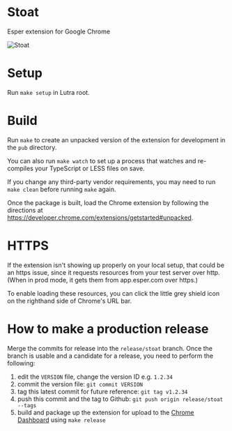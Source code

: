 Stoat
=====

Esper extension for Google Chrome

![Stoat](https://c1.staticflickr.com/5/4102/4787565311_e08c73a690_z.jpg)

Setup
=====

Run `make setup` in Lutra root.

Build
=====

Run `make` to create an unpacked version of the extension for development
in the `pub` directory.

You can also run `make watch` to set up a process that watches and re-
compiles your TypeScript or LESS files on save.

If you change any third-party vendor requirements, you may need to run
`make clean` before running `make` again.

Once the package is built, load the Chrome extension by following the
directions at https://developer.chrome.com/extensions/getstarted#unpacked.

HTTPS
=====

If the extension isn't showing up properly on your local setup, that
could be an https issue, since it requests resources from your test
server over http. (When in prod mode, it gets them from app.esper.com
over https.)

To enable loading these resources, you can click the little grey
shield icon on the righthand side of Chrome's URL bar.


How to make a production release
================================

Merge the commits for release into the `release/stoat` branch. Once the 
branch is usable and a candidate for a release, you need to perform the
following:

1. edit the `VERSION` file, change the version ID e.g. `1.2.34`
2. commit the version file: `git commit VERSION`
3. tag this latest commit for future reference: `git tag v1.2.34`
4. push this commit and the tag to Github:
   `git push origin release/stoat --tags`
5. build and package up the extension for upload to the
   [Chrome Dashboard](https://chrome.google.com/webstore/developer/dashboard)
   using `make release`

